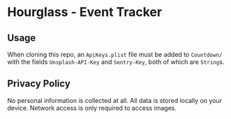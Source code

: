 # Hourglass - Event Tracker

## Usage

When cloning this repo, an `ApiKeys.plist` file must be added to `Countdown/` with the fields `Unsplash-API-Key` and `Sentry-Key`, both of which are `String`s.

## Privacy Policy

No personal information is collected at all. All data is stored locally on your device. Network access is only required to access images.

